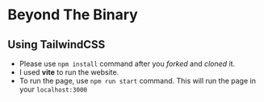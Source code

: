 # Beyond The Binary 
## Using TailwindCSS
- Please use `npm install` command after you _forked_ and _cloned_ it.
- I used **vite** to run the website.
- To run the page, use `npm run start` command. This will run the page in your `localhost:3000`
